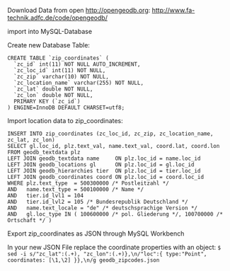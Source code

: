 
Download Data from open http://opengeodb.org: http://www.fa-technik.adfc.de/code/opengeodb/

import into MySQL-Database

Create new Database Table:

```
CREATE TABLE `zip_coordinates` (
  `zc_id` int(11) NOT NULL AUTO_INCREMENT,
  `zc_loc_id` int(11) NOT NULL,
  `zc_zip` varchar(10) NOT NULL,
  `zc_location_name` varchar(255) NOT NULL,
  `zc_lat` double NOT NULL,
  `zc_lon` double NOT NULL,
  PRIMARY KEY (`zc_id`)
) ENGINE=InnoDB DEFAULT CHARSET=utf8;
```

Import location data to zip_coordinates:

```
INSERT INTO zip_coordinates (zc_loc_id, zc_zip, zc_location_name, zc_lat, zc_lon)
SELECT gl.loc_id, plz.text_val, name.text_val, coord.lat, coord.lon
FROM geodb_textdata plz
LEFT JOIN geodb_textdata name     ON plz.loc_id = name.loc_id
LEFT JOIN geodb_locations gl      ON plz.loc_id = gl.loc_id
LEFT JOIN geodb_hierarchies tier  ON plz.loc_id = tier.loc_id
LEFT JOIN geodb_coordinates coord ON plz.loc_id = coord.loc_id
WHERE plz.text_type  = 500300000 /* Postleitzahl */
AND   name.text_type = 500100000 /* Name */
AND   tier.id_lvl1 = 104
AND   tier.id_lvl2 = 105 /* Bundesrepublik Deutschland */
AND   name.text_locale = "de" /* deutschsprachige Version */
AND   gl.loc_type IN ( 100600000 /* pol. Gliederung */, 100700000 /* Ortschaft */ )
```

Export zip_coordinates as JSON through MySQL Workbench

In your new JSON File replace the coordinate properties with an object:
```$ sed -i s/"zc_lat":(.+), "zc_lon":(.+)},\n/"loc":{ type:"Point", coordinates: [\1,\2] }},\n/g geodb_zipcodes.json```
